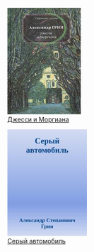 ![](Джесси%20и%20Моргиана.jpg)  
[Джесси и Моргиана](Джесси%20и%20Моргиана.md)

![](Серый%20автомобиль.jpg)  
[Серый автомобиль](Серый%20автомобиль.md)
